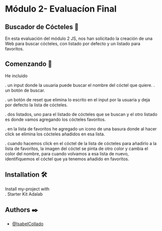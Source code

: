 # Módulo 2- Evaluacíon Final

## Buscador de Cócteles 🍹 

En esta evaluación del módulo 2 JS, nos han solicitado la creación de una Web para buscar cócteles, con listado por defecto y un listado para favoritos.

## Comenzando 🚀

He incluido

. un input donde la usuaria puede buscar el nombre del cóctel que quiere.
. un botón de buscar.

. un botón de reset que elimina lo escrito en el input por la usuaria y deja por defecto la lista de cócteles.

. dos listados, uno para el listado de cócteles que se buscan y el otro listado es donde vamos agregando los cócteles favoritos.

. en la lista de favoritos he agregado un icono de una basura donde al hacer click se elimina los cócteles añadidos en esa lista.

. cuando hacemos click en el cóctel de la lista de cócteles para añadirlo a la lista de favoritos, la imagen del cóctel se pinta de otro color y cambia el color del nombre, para cuando volvamos a esa lista de nuevo, identifiquemos el cóctel que ya tenemos añadido en favoritos.

## Installation 🛠️

Install my-project with  
. Starter Kit Adalab

## Authors ✒️

- [@IsabelCollado](https://www.github.com/IsabelCollado)
